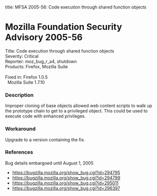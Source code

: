 title: MFSA 2005-56: Code execution through shared function objects

<h1>Mozilla Foundation Security Advisory 2005-56</h1>

<p><span class="label">Title:</span>      Code execution through shared function objects<br/>
<span class="label">Severity:</span>   Critical<br/>
<span class="label">Reporter:</span>   moz_bug_r_a4, shutdown<br/>
<span class="label">Products:</span>   Firefox, Mozilla Suite<br/>
<br/>
<span class="label">Fixed in:</span>   Firefox 1.0.5<br/>
<span class="label">&#160;</span>      Mozilla Suite 1.7.10</p>

<h3>Description</h3>

<p>Improper cloning of base objects allowed web content scripts to
walk up the prototype chain to get to a privileged object.
This could be used to execute code with enhanced privileges.</p>

<h3>Workaround</h3>

<p>Upgrade to a version containing the fix.</p>

<h3>References</h3>

<p>Bug details embargoed until August 1, 2005</p>

<ul>
<li><a href="https://bugzilla.mozilla.org/show_bug.cgi?id=294795">
https://bugzilla.mozilla.org/show_bug.cgi?id=294795</a></li>

<li><a href="https://bugzilla.mozilla.org/show_bug.cgi?id=294799">
https://bugzilla.mozilla.org/show_bug.cgi?id=294799</a></li>

<li><a href="https://bugzilla.mozilla.org/show_bug.cgi?id=295011">
https://bugzilla.mozilla.org/show_bug.cgi?id=295011</a></li>

<li><a href="https://bugzilla.mozilla.org/show_bug.cgi?id=296397">
https://bugzilla.mozilla.org/show_bug.cgi?id=296397</a></li>
</ul>



